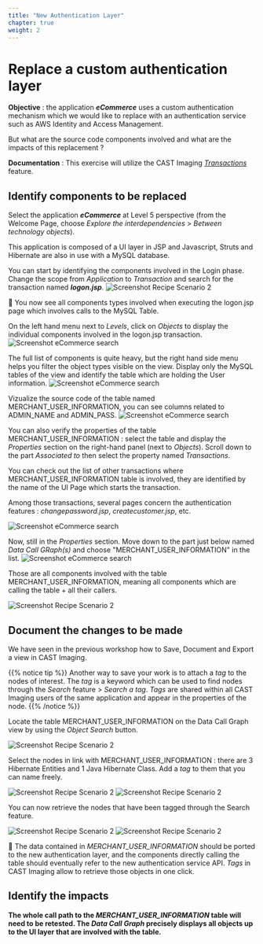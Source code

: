 ```yaml
---
title: "New Authentication Layer"
chapter: true
weight: 2
---
```


# Replace a custom authentication layer

**Objective** :  the application ***eCommerce*** uses a custom authentication mechanism which we would like to replace with an authentication service such as AWS Identity and Access Management. 

But what are the source code components involved and what are the impacts of this replacement ?

**Documentation** :  This exercise will utilize the CAST Imaging *[Transactions](https://doc.castsoftware.com/display/IMAGING/User+Guide+-+Transaction+scope)* feature. 

## Identify components to be replaced 

Select the application ***eCommerce*** at Level 5 perspective (from the Welcome Page, choose *Explore the interdependencies* > *Between technology objects*). 

This application is composed of a UI layer in JSP and Javascript, Struts and Hibernate are also in use with a MySQL database.

You can start by identifying the components involved in the Login phase.
Change the scope from *Application* to *Transaction* and search for the transaction named ***logon.jsp***.
![Screenshot Recipe Scenario 2](/images/eCommerce_transactions.png) 

:memo: You now see all components types involved when executing the logon.jsp page which involves calls to the MySQL Table.

On the left hand menu next to *Levels*, click on *Objects* to display the individual components involved in the logon.jsp transaction.
![Screenshot eCommerce search](/images/eCommerce_transactionobj.png)

The full list of components is quite heavy, but the right hand side menu helps you filter the object types visible on the view. 
Display only the MySQL tables of the view and identify the table which are holding the User information.
![Screenshot eCommerce search](/images/eCommerce_logonjsp.png)

Vizualize the source code of the table named MERCHANT_USER_INFORMATION, you can see columns related to ADMIN_NAME and ADMIN_PASS. 
![Screenshot eCommerce search](/images/eCommerce_logonjspsrc.png)

You can also verify the properties of the table MERCHANT_USER_INFORMATION : select the table and display the *Properties* section on the right-hand panel (next to *Objects*). Scroll down to the part *Associated to* then select the property named *Transactions*. 

You can check out the list of other transactions where MERCHANT_USER_INFORMATION table is involved, they are identified by the name of the UI Page which starts the transaction.

Among those transactions, several pages concern the authentication features : *changepassword.jsp*, *createcustomer.jsp*, etc. 

![Screenshot eCommerce search](/images/eCommerce_properties.png) 

Now, still in the *Properties* section. Move down to the part just below named *Data Call GRaph(s)* and choose "MERCHANT_USER_INFORMATION" in the list. 
![Screenshot eCommerce search](/images/eCommerce_properties_data.png)

Those are all components involved with the table MERCHANT_USER_INFORMATION, meaning all components which are calling the table + all their callers.

![Screenshot Recipe Scenario 2](/images/eCommerce_datacallgraph.png)

## Document the changes to be made

We have seen in the previous workshop how to Save, Document and Export a view in CAST Imaging.

{{% notice tip %}}
Another way to save your work is to attach a *tag* to the nodes of interest. The *tag* is a keyword which can be used to find nodes through the *Search* feature > *Search a tag*. *Tags* are shared within all CAST Imaging users of the same application and appear in the properties of the node.
{{% /notice %}}

Locate the table MERCHANT_USER_INFORMATION on the Data Call Graph view by using the *Object Search* button.

![Screenshot Recipe Scenario 2](/images/eCommerce_objsearch.png)

Select the nodes in link with MERCHANT_USER_INFORMATION : there are 3 Hibernate Entities and 1 Java Hibernate Class.
Add a *tag* to them that you can name freely. 

![Screenshot Recipe Scenario 2](/images/CreateTag.png) 
![Screenshot Recipe Scenario 2](/images/eCommerce_tag.png) 

You can now retrieve the nodes that have been tagged through the Search feature.

![Screenshot Recipe Scenario 2](/images/eCommerce_Search.png)
![Screenshot Recipe Scenario 2](/images/eCommerce_searchtag.png)
 
:memo: The data contained in *MERCHANT_USER_INFORMATION* should be ported to the new authentication layer, and the components directly calling the table should eventually refer to the new authentication service API.
*Tags* in CAST Imaging allow to retrieve those objects in one click.


## Identify the impacts 

**The whole call path to the *MERCHANT_USER_INFORMATION* table will need to be retested.
The *Data Call Graph* precisely displays all objects up to the UI layer that are involved with the table.**